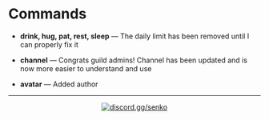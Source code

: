 # Commands

- **drink, hug, pat, rest, sleep** — The daily limit has been removed until I can properly fix it

- **channel** — Congrats guild admins! Channel has been updated and is now more easier to understand and use

- **avatar** — Added author

---

<div align="center">

<a href="https://discord.gg/senko">
    <img src="https://img.shields.io/discord/777251087592718336?color=5865F2&label=discord.gg/senko&logo=discord&logoColor=white" alt="discord.gg/senko" />
</a>